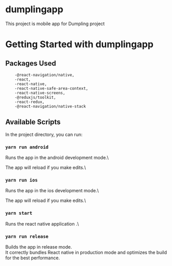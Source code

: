 # dumplingapp

This project is mobile app for Dumpling project

# Getting Started with dumplingapp

## Packages Used

```
    -@react-navigation/native,
    -react,
    -react-native,
    -react-native-safe-area-context,
    -react-native-screens,
    -@reduxjs/toolkit,
    -react-redux,
    -@react-navigation/native-stack
```

## Available Scripts

In the project directory, you can run:

### `yarn run android`

Runs the app in the android development mode.\

The app will reload if you make edits.\

### `yarn run ios`

Runs the app in the ios development mode.\

The app will reload if you make edits.\

### `yarn start`

Runs the react native application .\

### `yarn run release`

Builds the app in release mode.\
It correctly bundles React native in production mode and optimizes the build for the best performance.
